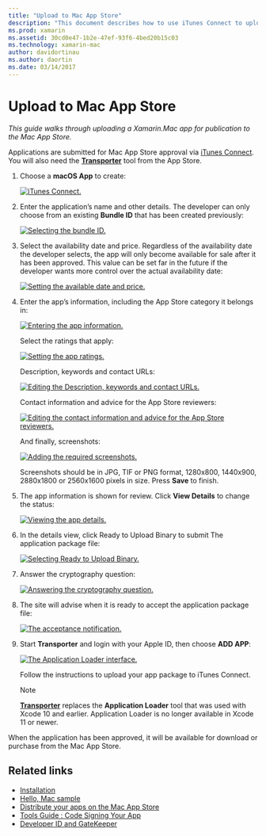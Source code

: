 ```yaml
---
title: "Upload to Mac App Store"
description: "This document describes how to use iTunes Connect to upload a Xamarin.Mac app to the Mac App Store. It discusses the information required by iTunes Connect to complete the process."
ms.prod: xamarin
ms.assetid: 30cd0e47-1b2e-47ef-93f6-4bed20b15c03
ms.technology: xamarin-mac
author: davidortinau
ms.author: daortin
ms.date: 03/14/2017
---
```


# Upload to Mac App Store

_This guide walks through uploading a Xamarin.Mac app for publication to the Mac App Store._

Applications are submitted for Mac App Store approval via [iTunes Connect](https://itunesconnect.apple.com/). You will also need the [**Transporter**](https://apps.apple.com/us/app/transporter/id1450874784?mt=12) tool from the App Store.

1. Choose a **macOS App** to create:

    [![iTunes Connect.](uploading-images/image65.png)](uploading-images/image65.png#lightbox)

2. Enter the application’s name and other details. The developer can only choose from an existing **Bundle ID** that has been created
previously:

    [![Selecting the bundle ID.](uploading-images/image66.png)](uploading-images/image66.png#lightbox)

3. Select the availability date and price. Regardless of the availability
date the developer selects, the app will only become available for sale after it has been approved. This value can be set far in the future if the developer wants more control over the actual availability date:

    [![Setting the available date and price.](uploading-images/image67.png)](uploading-images/image67.png#lightbox)

4. Enter the app’s information, including the App Store category it
belongs in:

    [![Entering the app information.](uploading-images/image68.png)](uploading-images/image68.png#lightbox)

    Select the ratings that apply:

    [![Setting the app ratings.](uploading-images/image69.png)](uploading-images/image69.png#lightbox)

    Description, keywords and contact URLs:

    [![Editing the Description, keywords and contact URLs.](uploading-images/image70.png)](uploading-images/image70.png#lightbox)

    Contact information and advice for the App Store reviewers:

    [![Editing the contact information and advice for the App Store reviewers.](uploading-images/image71.png)](uploading-images/image71.png#lightbox)

    And finally, screenshots:

    [![Adding the required screenshots.](uploading-images/image72.png)](uploading-images/image72.png#lightbox)

    Screenshots should be in JPG, TIF or PNG format, 1280x800, 1440x900,
2880x1800 or 2560x1600 pixels in size. Press **Save** to
finish.

5. The app information is shown for review. Click **View Details** to change the status:

    [![Viewing the app details.](uploading-images/image73.png)](uploading-images/image73.png#lightbox)

6. In the details view, click Ready to Upload Binary to submit
The application package file:

    [![Selecting Ready to Upload Binary.](uploading-images/image74.png)](uploading-images/image74.png#lightbox)

7. Answer the cryptography question:

    [![Answering the cryptography question.](uploading-images/image75.png)](uploading-images/image75.png#lightbox)

8. The site will advise when it is ready to accept the application
package file:

    [![The acceptance notification.](uploading-images/image76.png)](uploading-images/image76.png#lightbox)

9. Start **Transporter** and login with your Apple ID, then choose **ADD APP**:

    [![The Application Loader interface.](uploading-images/transporter01-sml.png)](uploading-images/transporter01.png#lightbox)

    Follow the instructions to upload your app package to iTunes Connect.

    > [!NOTE]
    > [**Transporter**](https://apps.apple.com/us/app/transporter/id1450874784?mt=12) replaces
    > the **Application Loader** tool that was used with Xcode 10 and earlier.
    > Application Loader is no longer available in Xcode 11 or newer.

When the application has been approved, it will be available for download or purchase from the Mac App Store.

## Related links

- [Installation](~//mac/get-started/installation.md)
- [Hello, Mac sample](~/mac/get-started/hello-mac.md)
- [Distribute your apps on the Mac App Store](https://developer.apple.com/devcenter/mac/checklist/)
- [Tools Guide : Code Signing Your App](https://developer.apple.com/library/mac/#documentation/ToolsLanguages/Conceptual/OSXWorkflowGuide/CodeSigning/CodeSigning.html)
- [Developer ID and GateKeeper](https://developer.apple.com/developer-id/)
